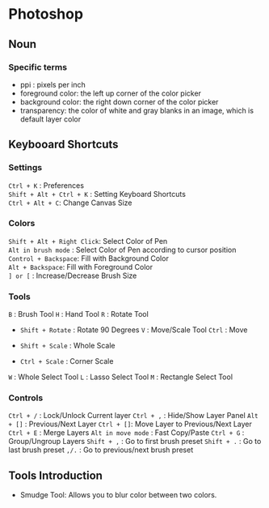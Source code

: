 # Photoshop

## Noun

### Specific terms
- ppi : pixels per inch
- foreground color: the left up corner of the color picker
- background color: the right down corner of the color picker
- transparency: the color of white and gray blanks in an image, which is default layer color





## Keybooard Shortcuts

### Settings
`Ctrl + K` : Preferences  
`Shift + Alt + Ctrl + K` : Setting Keyboard Shortcuts  
`Ctrl + Alt + C`: Change Canvas Size  


### Colors
`Shift + Alt + Right Click`: Select Color of Pen  
`Alt in brush mode` : Select Color of Pen according to cursor position  
`Control + Backspace`: Fill with Background Color  
`Alt + Backspace`: Fill with Foreground Color  
`] or [` : Increase/Decrease Brush Size  


### Tools
`B` : Brush Tool
`H` : Hand Tool
`R` : Rotate Tool
- `Shift + Rotate` : Rotate 90 Degrees
`V` : Move/Scale Tool 
`Ctrl` : Move

- `Shift + Scale` : Whole Scale
- `Ctrl + Scale` : Corner Scale


`W` : Whole Select Tool
`L` : Lasso Select Tool
`M` : Rectangle Select Tool

### Controls
`Ctrl + /` : Lock/Unlock Current layer
`Ctrl + ,` : Hide/Show Layer Panel
`Alt + []` : Previous/Next Layer
`Ctrl + []`: Move Layer to Previous/Next Layer
`Ctrl + E` : Merge Layers
`Alt in move mode` : Fast Copy/Paste
`Ctrl + G` : Group/Ungroup Layers
`Shift + ,` : Go to first brush preset
`Shift + .` : Go to last brush preset
`,/.` : Go to previous/next brush preset
 
## Tools Introduction

- Smudge Tool: Allows you to blur color between two colors.

